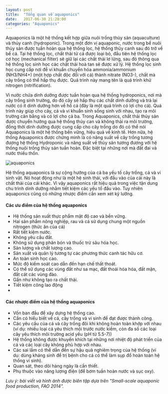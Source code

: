 ```yaml
---
layout: post
title:  "Tổng quan về aquaponics"
date:   2017-06-30 21:20:00
categories: "Aquaponics"
---
```


Aquaponics là một hệ thống kết hợp giữa nuôi trồng thủy sản (aquaculture) và thủy canh (hydroponic). Trong một đơn vị aquaponic, nước trong bể nuôi thủy sản được tuần hoàn qua hệ thống lọc, hệ thống thủy canh sau đó trở về bể cá. Tại hệ thống lọc, chất thải từ cá được loại bỏ, đầu tiên hệ thống lọc cơ học (mechanical filter) sẽ giữ lại các chất thải lơ lửng, sau đó thông qua hệ thống lọc sinh học các chất thải hoà tan sẽ được xử lý. Hệ thống lọc sinh học cung cấp nơi để vi khuẩn chuyển hóa ammonia/ammonium (NH3/NH4+) (một hợp chất độc đối với cá) thành nitrate (NO3-), chất mà cây trồng có thể hấp thụ được. Quá trình này mang tên là quá trình khử nitrogen (nitrification).

Vì nước chứa dinh dưỡng được tuần hoàn qua hệ thống hydroponics, nơi mà cây trồng sinh trưởng, do đó cây sẽ hấp thụ các chất dinh dưỡng và trả lại nước có ít dinh dưỡng hơn về hồ cá (đây là một quá trình có lợi cho cá). Quá trình này giúp cho cây, cá và vi khuẩn sinh sống sinh với nhau, tạo ra môi trường cân bằng và có lợi cho cả ba. Trong Aquaponics, chất thải thủy sản được chuyển hướng qua hệ thống thủy can và không thải ra môi trường, đồng thời dinh dưỡng được cung cấp cho cây trồng do đó có thể nói Aquaponics là một hệ thống bền vững, hiệu quả về kinh tế. Hơn nữa, hệ thống Aquaponics được chứng minh là có năng suất về cây trồng tương đương hệ thống Hydroponic và năng suất về thủy sản tương đương với hệ thống nuôi trồng thủy sản tuần hoàn. Đặc biệt tại những nơi mà đất đai và nước thiếu thốn.

![aquaponics](http://i.imgur.com/QqPXLLI.png)

Hệ thống aquaponics là sự cộng hưởng của cả ba yếu tố cây trồng, cá và vi sinh vật. Nó hoạt động như là một hệ sinh thái, với đầu vào của cái này là chất thải của cái khác. Vì vậy aquaponics rất hiệu quả trong việc tận dung chu trình dinh dưỡng nhằm tiết kiệm các yếu tố đầu vào. Tuy nhiên aquaponics cũng có những nhược điểm cần xem xét kỹ lưỡng.

#### Các ưu điểm của hệ thống aquaponics

* Hệ thống sản xuất thực phẩm mật độ cao và bền vững.
* Hai sản phẩm nông nghiệp, rau và cá sử dụng chung một nguồn nitrogen (thức ăn của cá)
* Rất tiết kiệm nước.
* Không yêu cầu đất.
* Không sử dụng phân bón và thuốc trừ sâu hóa học.
* Sản lượng và chất lượng cao.
* Sản xuất và quản lý tương tự các phương thức canh tác hữu cơ.
* An toàn sinh học cao.
* Mức độ kiểm soát cao dẫn đến hạn chế thất thoát.
* Có thể sử dụng các vùng đất như sa mạc, đất thoái hóa hóa, đất mặn, đất cát các vùng đảo.
* Gần như không tạo ra chất thải.
* Tiết kiệm công lao động
*

#### Các nhược điểm của hệ thống aquaponics

* Vốn ban đầu để xây dựng hệ thống cao.
* Cần có hiểu biết về cá, cây trồng và vi sinh để đạt được thành công.
* Các yêu cầu của cá và cây trồng đôi khi không hoàn toàn khớp với nhau (ví dụ: nhiều loại cá yêu thích môi trước nước kiềm, còn đa số các loại cây yêu thích môi trường acid yếu (pH từ 5.5-7))
* Hệ thống không được khuyến khích tại những nơi nhiệt độ phát triển của cá và các loại cây không phù hợp với nhau.
* Các sai lầm có thể dẫn đến sự hậu quả nghiêm trọng của hệ thống (ví dụ: dùng kháng sinh để trị bệnh cho cá có thể làm sụp đổ hoàn toàn hệ thống vi sinh).
* Quan sát, theo dõi hàng ngày là cần thiết.
* Phụ thuộc vào năng lượng điện (để bơm tuần hoàn nước và sục oxy).



*Lưu ý: bài viết và hình ảnh được biên tập dựa trên "Small-scale aquaponic food production, FAO 2014".*
